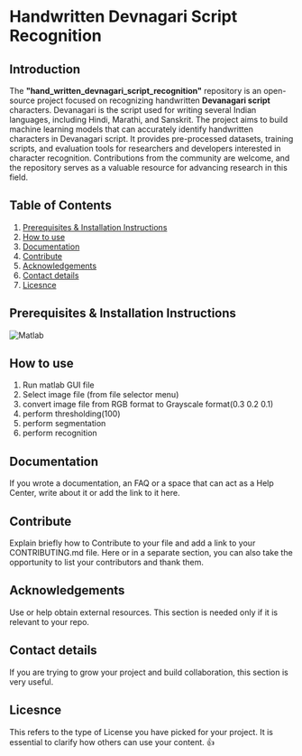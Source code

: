 ﻿# Handwritten Devnagari Script Recognition

## Introduction
The **"hand_written_devnagari_script_recognition"** repository is an open-source project focused on recognizing handwritten **Devanagari script** characters. Devanagari is the script used for writing several Indian languages, including Hindi, Marathi, and Sanskrit. The project aims to build machine learning models that can accurately identify handwritten characters in Devanagari script. It provides pre-processed datasets, training scripts, and evaluation tools for researchers and developers interested in character recognition. Contributions from the community are welcome, and the repository serves as a valuable resource for advancing research in this field.

## Table of Contents
1. [ Prerequisites & Installation Instructions](#prerequisites-&-installation-instructions)
2. [How to use](#how-to-use)
3. [Documentation](#documentation)
4. [Contribute](#contribute)
5. [Acknowledgements](#acknowledgements)
6. [Contact details](#contact-details)
7. [Licesnce](#licesnce)

## Prerequisites & Installation Instructions
![Matlab](https://img.shields.io/badge/Matlab-100000?style=for-the-badge&logo=Matlab&logoColor=EA0606&labelColor=EA0A0A&color=EA0E0E)

## How to use 
1. Run matlab GUI file
2. Select image file (from file selector menu)
3. convert image file from RGB format to Grayscale format(0.3 0.2 0.1)
4. perform thresholding(100)
5. perform segmentation
6. perform recognition

## Documentation
If you wrote a documentation, an FAQ or a space that can act as a Help Center, write about it or add the link to it here.

## Contribute
Explain briefly how to Contribute to your file and add a link to your CONTRIBUTING.md file. Here or in a separate section, you can also take the opportunity to list your contributors and thank them.

## Acknowledgements
Use or help obtain external resources. This section is needed only if it is relevant to your repo.

## Contact details
If you are trying to grow your project and build collaboration, this section is very useful.

## Licesnce
This refers to the type of License you have picked for your project. It is essential to clarify how others can use your content. 👍
